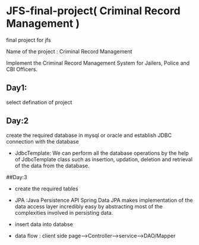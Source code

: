 # JFS-final-project( Criminal Record Management )
final project for jfs

Name of the project : Criminal Record Management

Implement the Criminal Record Management System for
Jailers, Police and CBI Officers.

## Day1: 
select defination of project

## Day:2
create the required database in mysql or oracle and establish JDBC connection with the database
* JdbcTemplate: 
We can perform all the database operations by the help of JdbcTemplate class such as insertion, updation, deletion and retrieval of the data from the database.

##Day:3
* create the required tables
- JPA :Java Persistence API 
Spring Data JPA makes implementation of the data access layer incredibly easy by abstracting most of the complexities involved in persisting data.

* insert data into databse
- data flow : client side page-->Controller-->service-->DAO/Mapper
